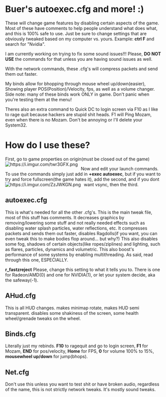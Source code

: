# Buer's autoexec.cfg and more! :)

These will change game features by disabling certain aspects of the game. Most of these have comments to help people understand what does what, and this is 100% safe to use.
Just be sure to change settings that are obviously tweaked based on my computer vs. yours. Example: **ctrl F** and search for "Nvidia".

I am currently working on trying to fix some sound issues!!! Please, **DO NOT USE** the commands for that unless you are having sound issues as well.


With the network commands, these .cfg's will compress packets and send them out faster.

My binds allow for bhopping through mouse wheel up/down(easier), Showing player POS(Position)/Velocity, fps, as well as a volume changer.
Side note: many of these binds work ONLY in game. Don't panic when you're testing them at the menu!

Theres also an extra command to Quick DC to login screen via F10 as I like to rage quit because hackers are stupid shit heads.
F1 will Ping Mozam, even when there is no Mozam. Don't be annoying or I'll delete your System32.




# How do I use these?
First, go to game properties on origin(must be closed out of the game)
<img src="https://i.imgur.com/twr3GFX.png"
     alt="https://i.imgur.com/twr3GFX.png"
     style="float: left; margin-right: 10px;" />




Now and edit your launch commands. To use the commands simply just add in **+exec autoexec**, but if you want to try and force fullscreen(the game hates it), add the second, and if you dont want vsync, then the third.
<img src="https://i.imgur.com/ZzJWKGN.png"
     alt="https://i.imgur.com/ZzJWKGN.png"
     style="float: left; margin-right: 10px;" />



## autoexec.cfg
This is what's needed for all the other .cfg's. This is the main tweak file, most of this stuff has comments. It decreases graphics by removing/lowering some stuff and not really needed effects such as disabling water splash particles, water reflections, etc. It compresses packets and sends them out faster, disables Ragdolls(if you want, you can even tweak this to make bodies flop around... but why?) This also disables some fog, shadows of certain objects(like ropes/ziplines) and lighting, such as flares, particles, dynamics and volumetric. This also boost's performance of some systems by enabling multithreading. As said, read through this one, ESPECIALLY.

**r_fastzreject** Please, change this setting to what it tells you to. There is one for Radeon/AMD(0) and one for NVIDIA(1), or let your system decide, aka the safeway(-1).

## AHud.cfg
This is all HUD changes. makes minimap rotate, makes HUD semi transparent. disables some shakiness of the screen, some health wheel/grenade tweaks on the wheel.


## Binds.cfg
Literally just my rebinds. **F10** to ragequit and go to login screen, **F1** for Mozam, **END** for pos/velocity, **Home** for FPS, **0** for volume 100% to 15%, **mousewheel up/down** for jump(bhops).


## Net.cfg
Don't use this unless you want to test shit or have broken audio, regardless of the name, this is not strictly network tweaks. It's mostly sound tweaks.
